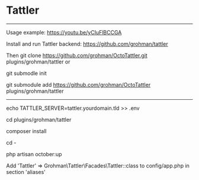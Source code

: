 # Tattler

-------
Usage example: https://youtu.be/yCIuFlBCCGA

Install and run Tattler backend: https://github.com/grohman/tattler

Then git clone https://github.com/grohman/OctoTattler.git plugins/grohman/tattler
or

git submodle init

git submodule add https://github.com/grohman/OctoTattler plugins/grohman/tattler

--------

echo TATTLER_SERVER=tattler.yourdomain.tld >> .env

cd plugins/grohman/tattler

composer install

cd -

php artisan october:up

Add 'Tattler' => Grohman\Tattler\Facades\Tattler::class to config/app.php in section 'aliases'
